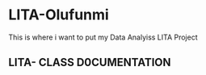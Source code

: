 # LITA-Olufunmi
This is where i want to put my Data Analyiss  LITA Project
## LITA- CLASS D0CUMENTATION
